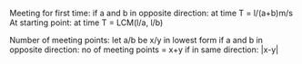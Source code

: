Meeting for first time:
if a and b in opposite direction: at time T = l/(a+b)m/s 
At starting point: at time T = LCM(l/a, l/b)

Number of meeting points:
let a/b be x/y in lowest form
if a and b in opposite direction: no of meeting points = x+y
if in same direction: |x-y|
